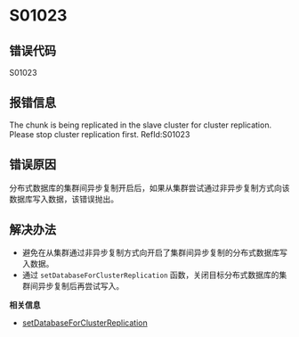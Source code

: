 # S01023

## 错误代码

S01023

## 报错信息

The chunk <xxx> is being replicated in the slave cluster for cluster replication.
Please stop cluster replication first. RefId:S01023

## 错误原因

分布式数据库的集群间异步复制开启后，如果从集群尝试通过非异步复制方式向该数据库写入数据，该错误抛出。

## 解决办法

* 避免在从集群通过非异步复制方式向开启了集群间异步复制的分布式数据库写入数据。
* 通过 `setDatabaseForClusterReplication`
  函数，关闭目标分布式数据库的集群间异步复制后再尝试写入。

**相关信息**

* [setDatabaseForClusterReplication](../funcs/s/setDatabaseForClusterReplication.html "setDatabaseForClusterReplication")

